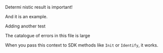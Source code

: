 Determi nistic  result is important!

And it is an example.

Adding another test 

The catalogue of errors in this file is large


When you pass this context to SDK methods like `Init` or `Identify`, it works.
